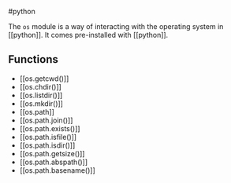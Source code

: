 #python

The `os` module is a way of interacting with the operating system in [[python]]. It comes pre-installed with [[python]].

## Functions

- [[os.getcwd()]]
- [[os.chdir()]]
- [[os.listdir()]]
- [[os.mkdir()]]
- [[os.path]]
- [[os.path.join()]]
- [[os.path.exists()]]
- [[os.path.isfile()]]
- [[os.path.isdir()]]
- [[os.path.getsize()]]
- [[os.path.abspath()]]
- [[os.path.basename()]]
